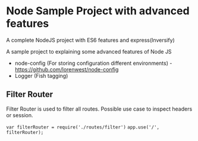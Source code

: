 # Node Sample Project with advanced features

A complete NodeJS project with ES6 features and express(Inversify) 

A sample project to explaining some advanced features of Node JS
- node-config (For storing configuration different environments) - https://github.com/lorenwest/node-config
- Logger (Fish tagging)

## Filter Router
Filter Router is used to filter all routes.
Possible use case to inspect headers or session.

`var filterRouter = require('./routes/filter')`
`app.use('/', filterRouter);`


